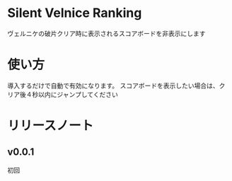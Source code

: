 # Silent Velnice Ranking
ヴェルニケの破片クリア時に表示されるスコアボードを非表示にします

# 使い方
導入するだけで自動で有効になります。
スコアボードを表示したい場合は、クリア後４秒以内にジャンプしてください

# リリースノート

## v0.0.1
初回
